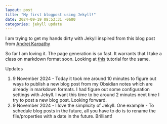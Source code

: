 ```yaml
---
layout: post
title: "My first blogpost using Jekyll!"
date: 2024-09-19 08:53:31 -0600
categories: jekyll update
---
```


I am trying to get my hands dirty with Jekyll inspired from this blog post from [Andrej Karpathy][AndrejKarpathy]

So far I am loving it. The page generation is so fast. It warrants that I take a class on markdown format soon. Looking at [this][markdown tutorial link] tutorial for the same.

Updates

1. 9 November 2024 - Today it took me around 10 minutes to figure out ways to publish a new blog post from my Obsidian notes which are already in markdown formats. I had figure out some configuration settings with Jekyll. I want this time to be around 2 minutes next time I try to post a new blog post. Looking forward.
2. 9 November 2024 - I love the simplicity of Jekyll. One example - To schedule blog posts in the future, all you have to do is to rename the file/properties with a date in the future. Brilliant!

[AndrejKarpathy]: https://karpathy.github.io/2014/07/01/switching-to-jekyll/
[markdown tutorial link]: https://www.youtube.com/watch?v=_PPWWRV6gbA&t=60s
